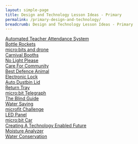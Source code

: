 ```yaml
---
layout: simple-page
title: Design and Technology Lesson Ideas - Primary
permalink: /primary-design-and-technology/
breadcrumb: Design and Technology Lesson Ideas - Primary
---
```

[Automated Teacher Attendance System](/clementi-primary-automated-teachers-attendance-system/)<br>
[Bottle Rockets](/eunos-primary-bottle-rockets/)<br>
[micro:bits and drone](/farrer-park-primary-microbits-and-drone/)<br>
[Carnival Booths](/greenwood-carnival-booths-project/)<br>
[No Light Please](/hougang-primary-no-light-please/)<br>
[Care For Community](/mee-toh-school-care-for-community/)<br>
[Best Defence Animal](/montfort-junior-best-defence-animal/)<br>
[Electronic Lock](/poi-ching-electronic-lock/)<br>
[Auto Dustbin Lid](/raffles-girls-primary-auto-dustbin-lid/)<br>
[Return Tray](/raffles-girls-primary-return-tray/)<br>
[micro:bit Telegraph](/raffles-girls-primary-telegraph/)<br>
[The Blind Guide](/raffles-girls-primary-the-blind-guide/)<br>
[Water Saving](/raffles-girls-primary-water-saving/)<br>
[microfit Challenge](/roysth-school-microfit-challenge/)<br>
[LED Panel](/sengkang-primary-led-panel/)<br>
[micro:bit Car](/st-gabriels-microbit-car/)<br>
[Creating A Technology Enabled Future](/temasek-primary-creating-a-technology-enabled-future/)<br>
[Moisture Analyzer](/west-spring-primary-moisture-analyzer/)<br>
[Water Conservation](/west-view-primary-water-conservation)<br>
